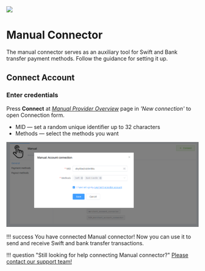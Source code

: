 <img src="https://static.openfintech.io/payment_providers/manual/logo.svg?w=200" width="200px">

# Manual Connector

The manual connector serves as an auxiliary tool for Swift and Bank transfer payment methods. Follow the guidance for setting it up.

## Connect Account

### Enter credentials

Press **Connect** at [*Manual Provider Overview*]({{custom.dashboard_base_url}}connect-directory/payment-providers/manual/general) page in *'New connection'*  to open Connection form.

- MID &mdash; set a random unique identifier up to 32 characters
- Methods &mdash; select the methods you want

![Connect](images/manual_connect_new.png)

!!! success
    You have connected Manual connector! Now you can use it to send and receive Swift and bank transfer transactions.

!!! question "Still looking for help connecting Manual connector?"
    <!--email_off-->[Please contact our support team!](mailto:{{custom.support_email}})<!--/email_off-->